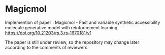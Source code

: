 # Magicmol
Implemention of paper :  Magicmol - Fast and variable synthetic accessibility molecule generative model with reinforcement learning 
https://doi.org/10.21203/rs.3.rs-1670181/v1

The paper is still under review, so the repository may change later according to the comments of reviewers. 

